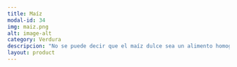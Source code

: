 ```yaml
---
title: Maíz
modal-id: 34
img: maiz.png
alt: image-alt
category: Verdura
descripcion: "No se puede decir que el maíz dulce sea un alimento homogéneo: existen al menos 300 variedades conocidas de este producto. El maíz dulce destaca por las altas cantidades de hidratos de carbono que contiene y, también, por su aporte de algunos minerales como el magnesio, el fósforo y el potasio. Puede ser un alimento muy recomendable para las personas que tienen celiaquía, ya que el maíz dulce no contiene glúten."
layout: product
---
```

